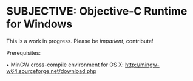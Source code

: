 SUBJECTIVE: Objective-C Runtime for Windows
===========================================


This is a work in progress. Please be *impatient*, contribute!


Prerequisites:

• MinGW cross-compile environment for OS X: http://mingw-w64.sourceforge.net/download.php

